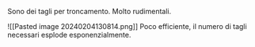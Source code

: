 Sono dei tagli per troncamento. Molto rudimentali.

![[Pasted image 20240204130814.png]]
Poco efficiente, il numero di tagli necessari esplode esponenzialmente.